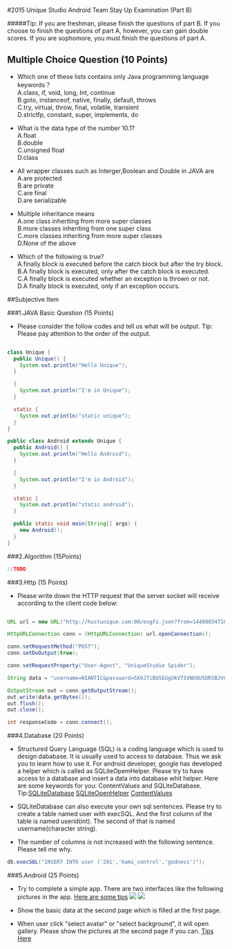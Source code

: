#2015 Unique Studio Android Team Stay Up Examination (Part B)


#####Tip: If you are freshman, please finish the questions of part B. If you choose to finish the questions of part A, however, you can gain double scores. If you are sophomore, you must finish the questions of part A.


## Multiple Choice Question (10 Points)

- Which one of these lists contains only Java programming language keywords？<br/>
A.class, if, void, long, Int, continue <br/>
B.goto, instanceof, native, finally, default, throws <br/>
C.try, virtual, throw, final, volatile, transient <br/>
D.strictfp, constant, super, implements, do <br/>

- What is the data type of the number 10.1?<br/>
A.float<br/>
B.double<br/>
C.unsigned float<br/>
D.class<br/>

- All wrapper classes such as Interger,Boolean and Double in JAVA are<br/>
A.are protected<br/>
B.are private<br/>
C.are final<br/>
D.are serializable<br/>

- Multiple inheritance means <br/>
A.one class inheriting from more super classes<br/>
B.more classes inheriting from one super class<br/>
C.more classes inheriting from more super classes<br/>
D.None of the above<br/>

- Which of the following is true?<br/>
A.finally block is executed before the catch block but after the try block.<br/>
B.A finally block is executed, only after the catch block is executed.<br/>
C.A finally block is executed whether an exception is thrown or not.<br/>
D.A finally block is executed, only if an exception occurs.<br/>

##Subjective Item

###1.JAVA Basic Question (15 Points)
- Please consider the follow codes and tell us what will be output.
Tip: Please pay attention to the order of the output.

```java

class Unique {
  public Unique() {
    System.out.println("Hello Unique");
  }

  {
    System.out.println("I'm in Unique");
  }

  static {
    System.out.println("static unique");
  }
}

public class Android extends Unique {
  public Android() {
    System.out.println("Hello Android");
  }

  {
    System.out.println("I'm in Android");
  }

  static {
    System.out.println("static android");
  }

  public static void main(String[] args) {
    new Android();
  }
}

```

###2.Algorithm (15Points)
```java
//TODO
```

###3.Http (15 Points)

- Please write down the HTTP request that the server socket will receive according to the client code below:

```java

URL url = new URL("http://hustunique.com:80/exgfs.json?from=1449803471000");

HttpURLConnection conn = (HttpURLConnection) url.openConnection();

conn.setRequestMethod("POST");
conn.setDoOutput(true);

conn.setRequestProperty("User-Agent", "UniqueStudio Spider");

String data = "username=NIANTIC&password=Sk9JTiBUSEUgUkVTSVNUQU5DRSBJVCBJUyBUSU1FIFRPIE1PVkU"

OutputStream out = conn.getOutputStream();
out.write(data.getBytes());
out.flush();
out.close();

int responseCode = conn.connect();
```

###4.Database (20 Points)
- Structured Query Language (SQL) is a coding language which is used to design dababase. It is usually used to access to database. Thus we ask you to learn how to use it. For android developer, google has developed a helper which is called as SQLiteOpemHelper. Please try to have access to a database and insert a data into database whit helper. Here are some keywords for you: ContentValues and SQLiteDatabase.<br>
Tip:[SQLiteDatabase](http://developer.android.com/reference/android/database/sqlite/SQLiteDatabase.html) [SQLiteOpenHelper](http://developer.android.com/reference/android/database/sqlite/SQLiteOpenHelper.html) [ContentValues](http://developer.android.com/reference/android/content/ContentValues.html)

- SQLiteDatabase can also execute your own sql sentences. Please try to create a table named user with execSQL. And the first column of the table is named userid(int). The second of that is named username(character string).

- The number of columns is not increased with the following sentence. Please tell me why.
```java
db.execSQL("INSERT INTO user ('201','kami_control','godness')");
```

###5.Android (25 Points)

- Try to complete a simple app. There are two interfaces like the following pictures in the app. [Here are some tips](http://developer.android.com/guide/topics/ui/controls.html)
 ![](https://github.com/SingleCycleKing/UniqueStudio/blob/master/1.png)
 ![](https://github.com/SingleCycleKing/UniqueStudio/blob/master/2.png)


- Show the basic data at the second page which is filled at the first page.  

- When user click "select avatar" or "select background", it will open gallery. Please show the pictures at the second page if you can. [Tips Here](http://stackoverflow.com/questions/11144783/how-to-access-an-image-from-the-phones-photo-gallery)
